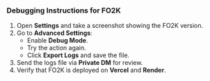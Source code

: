 ### Debugging Instructions for FO2K

1. Open **Settings** and take a screenshot showing the FO2K version.
2. Go to **Advanced Settings**:
   - Enable **Debug Mode**.
   - Try the action again.
   - Click **Export Logs** and save the file.
3. Send the logs file via **Private DM** for review.
4. Verify that FO2K is deployed on **Vercel** and **Render**.

